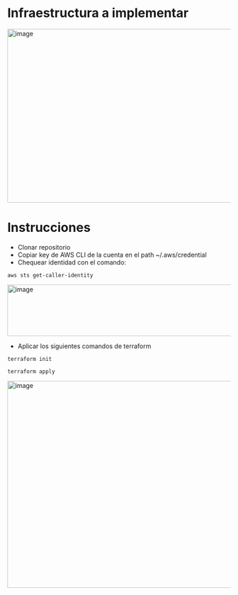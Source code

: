 # Infraestructura a implementar

<img width="826" height="392" alt="image" src="https://github.com/user-attachments/assets/e4693f9d-45b6-4ed2-91d9-579ae7f3638e" />

# Instrucciones

- Clonar repositorio
- Copiar key de AWS CLI de la cuenta en el path ~/.aws/credential
- Chequear identidad con el comando:

```
aws sts get-caller-identity
```
<img width="759" height="116" alt="image" src="https://github.com/user-attachments/assets/e117bd49-bc8a-487e-bd3c-859ad6688f9d" />

- Aplicar los siguientes comandos de terraform

```
terraform init
```
```
terraform apply
```

<img width="716" height="467" alt="image" src="https://github.com/user-attachments/assets/e7506abe-4e6d-44c1-ac41-b91fd4d98bfe" />


